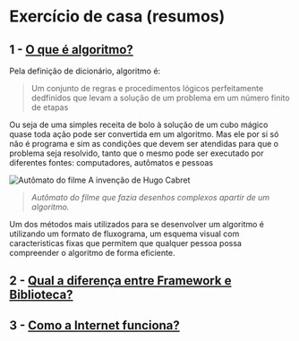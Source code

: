 # Exercício de casa (resumos)
## 1 - [O que é algoritmo?](https://tecnoblog.net/responde/o-que-e-algoritmo/) <br>

Pela definição de dicionário, algoritmo é:
> Um conjunto de regras e procedimentos lógicos perfeitamente dedfinidos que levam a solução de um problema em um número finito de etapas

Ou seja de uma simples receita de bolo à solução de um cubo mágico quase toda ação pode ser convertida em um algoritmo. Mas ele por si só não é programa e sim as condições que devem ser atendidas para que o problema seja resolvido, tanto que o mesmo pode ser executado por diferentes fontes: computadores, autômatos e pessoas

![Autômato do filme A invenção de Hugo Cabret ](https://i.pinimg.com/originals/13/e0/02/13e002ce2bf43175c65cf190d92c4125.jpg)

> *Autômato do filme que fazia desenhos complexos apartir de um algoritmo.*

Um dos métodos mais utilizados para se desenvolver um algoritmo é utilizando um formato de fluxograma, um esquema visual com caracteristicas fixas que permitem que qualquer pessoa possa compreender o algoritmo de forma eficiente.

## 2 - [Qual a diferença entre Framework e Biblioteca?](https://www.treinaweb.com.br/blog/qual-a-diferenca-entre-framework-e-biblioteca)



## 3 - [Como a Internet funciona?](https://developer.mozilla.org/pt-BR/docs/Learn/Common_questions/How_does_the_Internet_work)

